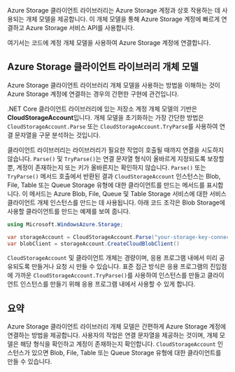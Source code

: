 Azure Storage 클라이언트 라이브러리는 Azure Storage 계정과 상호 작용하는 데 사용되는 개체 모델을 제공합니다. 이 개체 모델을 통해 Azure Storage 계정에 빠르게 연결하고 Azure Storage 서비스 API를 사용합니다.

여기서는 코드에 계정 개체 모델을 사용하여 Azure Storage 계정에 연결합니다.

## <a name="azure-storage-client-library-object-model"></a>Azure Storage 클라이언트 라이브러리 개체 모델

Azure Storage 클라이언트 라이브러리 개체 모델을 사용하는 방법을 이해하는 것이 Azure Storage 계정에 연결하는 경우의 간편한 구현에 관건입니다.

.NET Core 클라이언트 라이브러리에 있는 저장소 계정 개체 모델의 기반은 **CloudStorageAccount**입니다. 개체 모델을 초기화하는 가장 간단한 방법은 `CloudStorageAccount.Parse` 또는 `CloudStorageAccount.TryParse`를 사용하여 연결 문자열을 구문 분석하는 것입니다.

클라이언트 라이브러리는 라이브러리가 필요한 작업이 호출될 때까지 연결을 시도하지 않습니다. `Parse()` 및 `TryParse()`는 연결 문자열 형식이 올바르게 지정되도록 보장할 뿐, 계정이 존재하는지 또는 키가 올바른지는 확인하지 않습니다. `Parse()` 또는 `TryParse()` 메서드 호출에서 반환된 결과 `CloudStorageAccount` 인스턴스는 Blob, File, Table 또는 Queue Storage 유형에 대한 클라이언트를 만드는 메서드를 표시합니다. 이 메서드는 Azure Blob, File, Queue 및 Table Storage 서비스에 대한 서비스 클라이언트 개체 인스턴스를 만드는 데 사용됩니다. 아래 코드 조각은 Blob Storage에 사용할 클라이언트를 만드는 예제를 보여 줍니다.

```c#
using Microsoft.WindowsAzure.Storage;

var storageAccount = CloudStorageAccount.Parse("your-storage-key-connection-string");
var blobClient = storageAccount.CreateCloudBlobClient()
```

`CloudStorageAccount` 및 클라이언트 개체는 경량이며, 응용 프로그램 내에서 미리 공유되도록 만들거나 요청 시 만들 수 있습니다. 표준 접근 방식은 응용 프로그램의 진입점에 가까운 `CloudStorageAccount.TryParse()`를 사용하여 인스턴스를 만들고 클라이언트 인스턴스를 만들기 위해 응용 프로그램 내에서 사용할 수 있게 합니다.

## <a name="summary"></a>요약

Azure Storage 클라이언트 라이브러리 개체 모델은 간편하게 Azure Storage 계정에 연결하는 방법을 제공합니다. 사용자의 작업은 연결 문자열을 제공하는 것이며, 개체 모델은 해당 형식을 확인하고 계정이 존재하는지 확인합니다. `CloudStorageAccount` 인스턴스가 있으면 Blob, File, Table 또는 Queue Storage 유형에 대한 클라이언트를 만들 수 있습니다.
